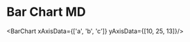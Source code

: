 <script>
    import BarChart from '$lib/components/Barchart.svelte'
</script>

# Bar Chart MD

<BarChart xAxisData={['a', 'b', 'c']} yAxisData={[10, 25, 13]}/>

